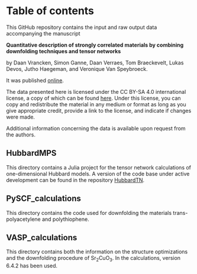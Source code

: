 # Table of contents
This GitHub repository contains the input and raw output data accompanying the manuscript

**Quantitative description of strongly correlated materials by combining downfolding techniques and tensor networks**

by Daan Vrancken, Simon Ganne, Daan Verraes, Tom Braeckevelt, Lukas Devos, Jutho Haegeman, and Veronique Van Speybroeck.

It was published [online](https://arxiv.org/abs/2502.19588).

The data presented here is licensed under the CC BY-SA 4.0 international license, a copy of which can be found [here](https://creativecommons.org/licenses/by-sa/4.0/). Under this license, you can copy and redistribute the material in any medium or format as long as you give appropriate credit, provide a link to the license, and indicate if changes were made.

Additional information concerning the data is available upon request from the authors.

## HubbardMPS
This directory contains a Julia project for the tensor network calculations of one-dimensional Hubbard models. A version of the code base under active development can be found in the repository [HubbardTN](https://github.com/DaanVrancken/HubbardTN).

## PySCF_calculations
This directory contains the code used for downfolding the materials trans-polyacetylene and polythiophene.

## VASP_calculations
This directory contains both the information on the structure optimizations and the downfolding procedure of Sr<sub>2</sub>CuO<sub>3</sub>. In the calculations, version 6.4.2 has been used.
